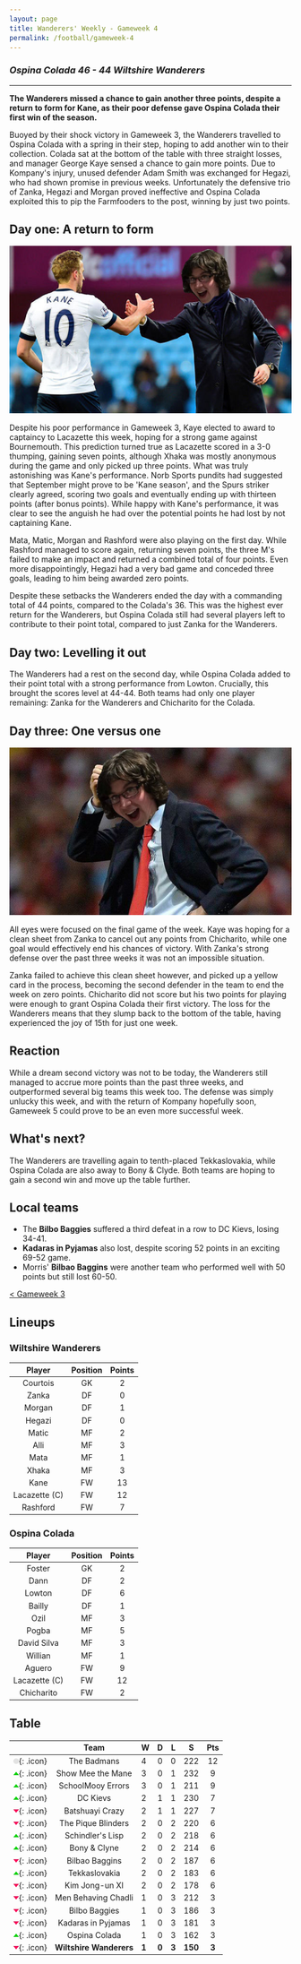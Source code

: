 ```yaml
---
layout: page
title: Wanderers' Weekly - Gameweek 4
permalink: /football/gameweek-4
---
```


### *Ospina Colada 46 - 44 Wiltshire Wanderers*
----------------------------------

**The Wanderers missed a chance to gain another three points, despite a return to form for Kane, as their poor defense gave Ospina Colada their first win of the season.**

Buoyed by their shock victory in Gameweek 3, the Wanderers travelled to Ospina Colada with a spring in their step, hoping to add another win to their collection. Colada sat at the bottom of the table with three straight losses, and manager George Kaye sensed a chance to gain more points. Due to Kompany's injury, unused defender Adam Smith was exchanged for Hegazi, who had shown promise in previous weeks. Unfortunately the defensive trio of Zanka, Hegazi and Morgan proved ineffective and Ospina Colada exploited this to pip the Farmfooders to the post, winning by just two points.

## Day one: A return to form

![Kaye congratulates Kane as he leaves the pitch](/images/football/gameweek-4/kane-kaye.jpg)

Despite his poor performance in Gameweek 3, Kaye elected to award to captaincy to Lacazette this week, hoping for a strong game against Bournemouth. This prediction turned true as Lacazette scored in a 3-0 thumping, gaining seven points, although Xhaka was mostly anonymous during the game and only picked up three points. What was truly astonishing was Kane's performance. Norb Sports pundits had suggested that September might prove to be 'Kane season', and the Spurs striker clearly agreed, scoring two goals and eventually ending up with thirteen points (after bonus points). While happy with Kane's performance, it was clear to see the anguish he had over the potential points he had lost by not captaining Kane.

Mata, Matic, Morgan and Rashford were also playing on the first day. While Rashford managed to score again, returning seven points, the three M's failed to make an impact and returned a combined total of four points. Even more disappointingly, Hegazi had a very bad game and conceded three goals, leading to him being awarded zero points. 

Despite these setbacks the Wanderers ended the day with a commanding total of 44 points, compared to the Colada's 36. This was the highest ever return for the Wanderers, but Ospina Colada still had several players left to contribute to their point total, compared to just Zanka for the Wanderers.

## Day two: Levelling it out

The Wanderers had a rest on the second day, while Ospina Colada added to their point total with a strong performance from Lowton. Crucially, this brought the scores level at 44-44. Both teams had only one player remaining: Zanka for the Wanderers and Chicharito for the Colada. 

## Day three: One versus one

![Kaye retains his smile despite the loss](/images/football/gameweek-4/kaye-sad.jpg)

All eyes were focused on the final game of the week. Kaye was hoping for a clean sheet from Zanka to cancel out any points from Chicharito, while one goal would effectively end his chances of victory. With Zanka's strong defense over the past three weeks it was not an impossible situation.

Zanka failed to achieve this clean sheet however, and picked up a yellow card in the process, becoming the second defender in the team to end the week on zero points. Chicharito did not score but his two points for playing were enough to grant Ospina Colada their first victory. The loss for the Wanderers means that they slump back to the bottom of the table, having experienced the joy of 15th for just one week.

## Reaction
While a dream second victory was not to be today, the Wanderers still managed to accrue more points than the past three weeks, and outperformed several big teams this week too. The defense was simply unlucky this week, and with the return of Kompany hopefully soon, Gameweek 5 could prove to be an even more successful week.

## What's next?
The Wanderers are travelling again to tenth-placed Tekkaslovakia, while Ospina Colada are also away to Bony & Clyde. Both teams are hoping to gain a second win and move up the table further.

## Local teams
* The **Bilbo Baggies** suffered a third defeat in a row to DC Kievs, losing 34-41.
* **Kadaras in Pyjamas** also lost, despite scoring 52 points in an exciting 69-52 game.
* Morris' **Bilbao Baggins** were another team who performed well with 50 points but still lost 60-50.

[< Gameweek 3](/football/gameweek-3)

## Lineups

### Wiltshire Wanderers

| **Player** | **Position** | **Points** |
|:----------:|:------------:|:----------:|
| Courtois   | GK           | 2          |
| Zanka      | DF           | 0          |
| Morgan     | DF           | 1          |
| Hegazi     | DF           | 0          |
| Matic      | MF           | 2          |
| Alli       | MF           | 3          |
| Mata       | MF           | 1          |
| Xhaka      | MF           | 3          |
| Kane       | FW           | 13         |
| Lacazette (C) | FW        | 12         |
| Rashford   | FW           | 7          |

### Ospina Colada

| **Player** | **Position** | **Points** |
|:----------:|:------------:|:----------:|
| Foster     | GK           | 2          |
| Dann       | DF           | 2          |
| Lowton     | DF           | 6          |
| Bailly     | DF           | 1          |
| Ozil       | MF           | 3          |
| Pogba      | MF           | 5          |
| David Silva | MF          | 3          |
| Willian    | MF           | 1          |
| Aguero     | FW           | 9          |
| Lacazette (C) | FW        | 12         |
| Chicharito | FW           | 2          |


## Table

|    | **Team** | **W** | **D** | **L** | **S** | **Pts** |
|:--:|:--------:|:------|:-----:|:-----:|:-----:|:-------:|
| ![s](/images/football/s.webp){: .icon} | The Badmans | 4 | 0 | 0 | 222 | 12 |
| ![u](/images/football/u.webp){: .icon} | Show Mee the Mane | 3 | 0 | 1 | 232 | 9 |
| ![u](/images/football/u.webp){: .icon} | SchoolMooy Errors | 3 | 0 | 1 | 211 | 9 |
| ![u](/images/football/u.webp){: .icon} | DC Kievs | 2 | 1 | 1 | 230 | 7 |
| ![d](/images/football/d.webp){: .icon} | Batshuayi Crazy | 2 | 1 | 1 | 227 | 7 |
| ![d](/images/football/d.webp){: .icon} | The Pique Blinders | 2 | 0 | 2 | 220 | 6 |
| ![u](/images/football/u.webp){: .icon} | Schindler's Lisp | 2 | 0 | 2 | 218 | 6 |
| ![u](/images/football/u.webp){: .icon} | Bony & Clyne | 2 | 0 | 2 | 214 | 6 |
| ![d](/images/football/d.webp){: .icon} | Bilbao Baggins | 2 | 0 | 2 | 187 | 6 |
| ![u](/images/football/u.webp){: .icon} | Tekkaslovakia | 2 | 0 | 2 | 183 | 6 |
| ![d](/images/football/d.webp){: .icon} | Kim Jong-un XI | 2 | 0 | 2 | 178 | 6 |
| ![d](/images/football/d.webp){: .icon} | Men Behaving Chadli | 1 | 0 | 3 | 212 | 3 |
| ![d](/images/football/d.webp){: .icon} | Bilbo Baggies | 1 | 0 | 3 | 186 | 3 |
| ![d](/images/football/d.webp){: .icon} | Kadaras in Pyjamas | 1 | 0 | 3 | 181 | 3 |
| ![u](/images/football/u.webp){: .icon} | Ospina Colada | 1 | 0 | 3 | 162 | 3 |
| ![d](/images/football/d.webp){: .icon} | **Wiltshire Wanderers** | **1** | **0** | **3** | **150** | **3** |



